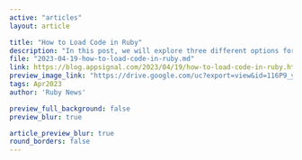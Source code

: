 ```yaml
---
active: "articles"
layout: article

title: "How to Load Code in Ruby"
description: "In this post, we will explore three different options for loading code: using load, require, and autoload. We will also look into the Ruby gem Zeitwerk."
file: "2023-04-19-how-to-load-code-in-ruby.md"
link: https://blog.appsignal.com/2023/04/19/how-to-load-code-in-ruby.html 
preview_image_link: "https://drive.google.com/uc?export=view&id=116P9_yH8Jh10Lqnm_cGmiBiWF5l1iz4M"
tags: Apr2023
author: 'Ruby News'

preview_full_background: false
preview_blur: true

article_preview_blur: true
round_borders: false
---
```

